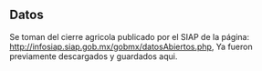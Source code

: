 ## Datos
Se toman del cierre agricola publicado por el SIAP de la página: http://infosiap.siap.gob.mx/gobmx/datosAbiertos.php, 
Ya fueron previamente descargados y guardados aqui.

